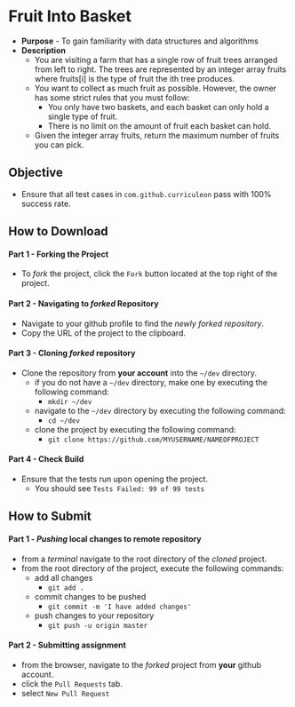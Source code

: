 # Fruit Into Basket

* **Purpose** - To gain familiarity with data structures and algorithms
* **Description**
  * You are visiting a farm that has a single row of fruit trees arranged from left to right. The trees are represented by an integer array fruits where fruits[i] is the type of fruit the ith tree produces.
  * You want to collect as much fruit as possible. However, the owner has some strict rules that you must follow:
      * You only have two baskets, and each basket can only hold a single type of fruit.
      * There is no limit on the amount of fruit each basket can hold.
  * Given the integer array fruits, return the maximum number of fruits you can pick.




## Objective
* Ensure that all test cases in `com.github.curriculeon` pass with 100% success rate.




## How to Download

#### Part 1 - Forking the Project
* To _fork_ the project, click the `Fork` button located at the top right of the project.


#### Part 2 - Navigating to _forked_ Repository
* Navigate to your github profile to find the _newly forked repository_.
* Copy the URL of the project to the clipboard.

#### Part 3 - Cloning _forked_ repository
* Clone the repository from **your account** into the `~/dev` directory.
    * if you do not have a `~/dev` directory, make one by executing the following command:
        * `mkdir ~/dev`
    * navigate to the `~/dev` directory by executing the following command:
        * `cd ~/dev`
    * clone the project by executing the following command:
        * `git clone https://github.com/MYUSERNAME/NAMEOFPROJECT`

#### Part 4 - Check Build
* Ensure that the tests run upon opening the project.
    * You should see `Tests Failed: 99 of 99 tests`







## How to Submit

#### Part 1 -  _Pushing_ local changes to remote repository
* from a _terminal_ navigate to the root directory of the _cloned_ project.
* from the root directory of the project, execute the following commands:
    * add all changes
        * `git add .`
    * commit changes to be pushed
        * `git commit -m 'I have added changes'`
    * push changes to your repository
        * `git push -u origin master`

#### Part 2 - Submitting assignment
* from the browser, navigate to the _forked_ project from **your** github account.
* click the `Pull Requests` tab.
* select `New Pull Request`